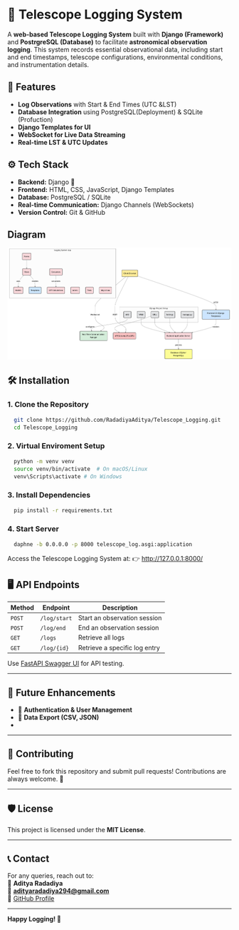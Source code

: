 # 🔭 Telescope Logging System

A **web-based Telescope Logging System** built with **Django (Framework)** and **PostrgreSQL (Database)** to facilitate **astronomical observation logging**. This system records essential observational data, including start and end timestamps, telescope configurations, environmental conditions, and instrumentation details.


## 🚀 Features

- **Log Observations** with Start & End Times (UTC &LST)
- **Database Integration** using PostgreSQL(Deployment) & SQLite (Profuction)
- **Django Templates for UI**
- **WebSocket for Live Data Streaming**
- **Real-time LST & UTC Updates**


## ⚙️ Tech Stack

- **Backend:** Django 🚀
- **Frontend:** HTML, CSS, JavaScript, Django Templates
- **Database:** PostgreSQL / SQLite
- **Real-time Communication:** Django Channels (WebSockets)
- **Version Control:** Git & GitHub

## Diagram
![Project Diagram](assets/diagram.png)


## 🛠️ Installation

### 1️. Clone the Repository

```bash
  git clone https://github.com/RadadiyaAditya/Telescope_Logging.git
  cd Telescope_Logging
```
### 2. Virtual Enviroment Setup

```bash
  python -m venv venv
  source venv/bin/activate  # On macOS/Linux
  venv\Scripts\activate # On Windows
```
### 3. Install Dependencies

```bash
  pip install -r requirements.txt
```
### 4. Start Server

```bash
  daphne -b 0.0.0.0 -p 8000 telescope_log.asgi:application
```
Access the Telescope Logging System at:
👉 http://127.0.0.1:8000/


## 🖥️ API Endpoints
| Method | Endpoint | Description |
|--------|---------|-------------|
| `POST` | `/log/start` | Start an observation session |
| `POST` | `/log/end` | End an observation session |
| `GET`  | `/logs` | Retrieve all logs |
| `GET`  | `/log/{id}` | Retrieve a specific log entry |

Use [FastAPI Swagger UI](http://127.0.0.1:8000/docs) for API testing.

---

## 🎯 Future Enhancements
- 🔹 **Authentication & User Management**
- 🔹 **Data Export (CSV, JSON)**
- 
---

## 🤝 Contributing
Feel free to fork this repository and submit pull requests! Contributions are always welcome. 🚀

---

## 🛡️ License
This project is licensed under the **MIT License**.

---

## 📞 Contact
For any queries, reach out to:  
👤 **Aditya Radadiya**  
📧 **adityaradadiya294@gmail.com**  
🔗 [GitHub Profile](https://github.com/RadadiyaAditya)

---

**Happy Logging! 🌌**

